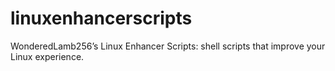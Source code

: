 # linuxenhancerscripts
WonderedLamb256’s Linux Enhancer Scripts: shell scripts that improve your Linux experience.
